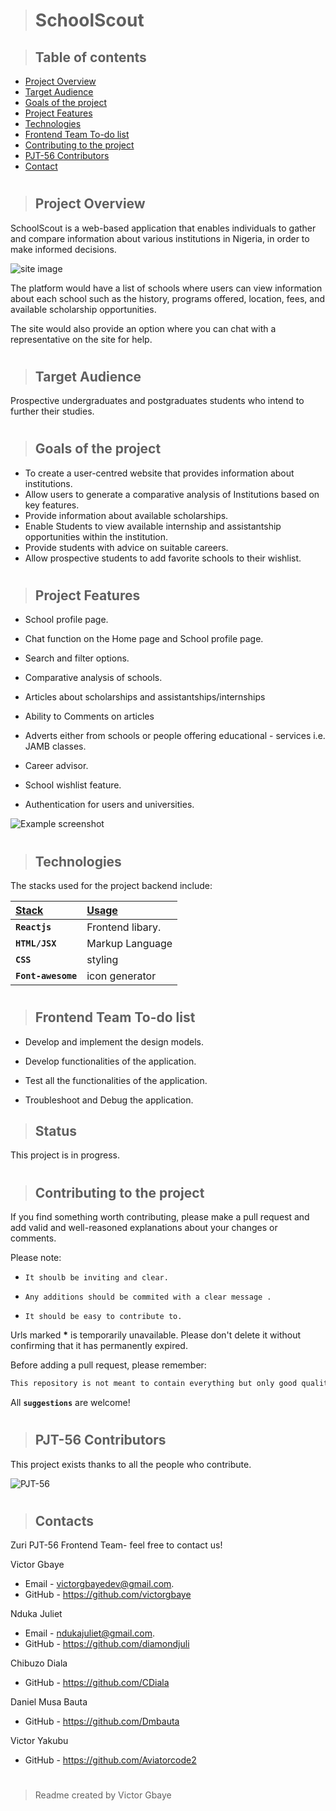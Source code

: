 > # SchoolScout

> ## Table of contents
* [Project Overview](#project-overview)
* [Target Audience](#target-audience)
* [Goals of the project](#goals-of-the-project)
* [Project Features](#project-features)
* [Technologies](#technologies)
* [Frontend Team To-do list](#frontend-team-to-do-list)
* [Contributing to the project](#contributing-to-the-project)
* [PJT-56 Contributors](#pjt-team-56-contributors)
* [Contact](#contact)
#
>## Project Overview
SchoolScout is a web-based application that enables individuals to gather and compare information about various institutions in Nigeria, in order to make informed decisions. 

![site image](https://drive.google.com/uc?export=view&id=16Otrf-DKRwjCBjYJhP587dFUIP3vF1Bu)

The platform would have a list of schools where users can view information about each school such as the history, programs offered, location, fees, and available scholarship opportunities. 

The site would also provide an option where you can chat with a representative on the site for help.

#
> ## Target Audience
Prospective undergraduates and postgraduates students who intend to further their studies.
#
> ## Goals of the project
- To create a user-centred website that provides information about institutions.
- Allow users to generate a comparative analysis of Institutions based on key features.
- Provide information about available scholarships.
- Enable Students to view available internship and assistantship opportunities within the institution.
- Provide students with advice on suitable careers.
- Allow prospective students to add favorite schools to their wishlist.

#
> ## Project Features
- School profile page.

- Chat function on the Home page and School profile page.

- Search and filter options.

- Comparative analysis of schools.

- Articles about scholarships and assistantships/internships

- Ability to Comments on articles

- Adverts either from schools or people offering educational - services i.e. JAMB classes. 

- Career advisor.

- School wishlist feature.

- Authentication for users and universities.

![Example screenshot](https://drive.google.com/uc?export=view&id=1wP4W7J4io1vX6J4RGYhdgM5I_OVDLs3n)

#
> ## Technologies
The stacks used for the project backend include:

| <b><u>Stack</u></b> | <b><u>Usage</u></b> |
| :---         | :---         |
| **`Reactjs`** | Frontend libary. |
| **`HTML/JSX`** | Markup Language|
| **`CSS`** | styling |
| **`Font-awesome`** | icon generator |

#
> ## Frontend Team To-do list

- Develop and implement the design models.

- Develop functionalities of the application.

- Test all the functionalities of the application.

- Troubleshoot and Debug the application.


> ## Status
This project is in progress. 

#
> ## Contributing to the project

If you find something worth contributing, please make a pull request and add valid and well-reasoned explanations about your changes or comments.

Please note:

- `It shoulb be inviting and clear.`

- `Any additions should be commited with a clear message .`

- `It should be easy to contribute to.`

Urls marked **\*** is temporarily unavailable. Please don't delete it without confirming that it has permanently expired.

Before adding a pull request, please remember:

```diff
This repository is not meant to contain everything but only good quality verified information.
```

All **`suggestions`** are welcome!

#
> ## PJT-56 Contributors

This project exists thanks to all the people who contribute.

![PJT-56](https://drive.google.com/uc?export=view&id=1bVknrpW2bMCo4K_AX6tAHK5mTF0US1lT)
#
> ## Contacts

Zuri PJT-56 Frontend Team- feel free to contact us!

Victor Gbaye
- Email - victorgbayedev@gmail.com.
- GitHub - https://github.com/victorgbaye

Nduka Juliet
- Email - ndukajuliet@gmail.com.
- GitHub - https://github.com/diamondjuli

Chibuzo Diala
- GitHub - https://github.com/CDiala

Daniel Musa Bauta
- GitHub - https://github.com/Dmbauta

Victor Yakubu
- GitHub - https://github.com/Aviatorcode2


#
> Readme created by Victor Gbaye

